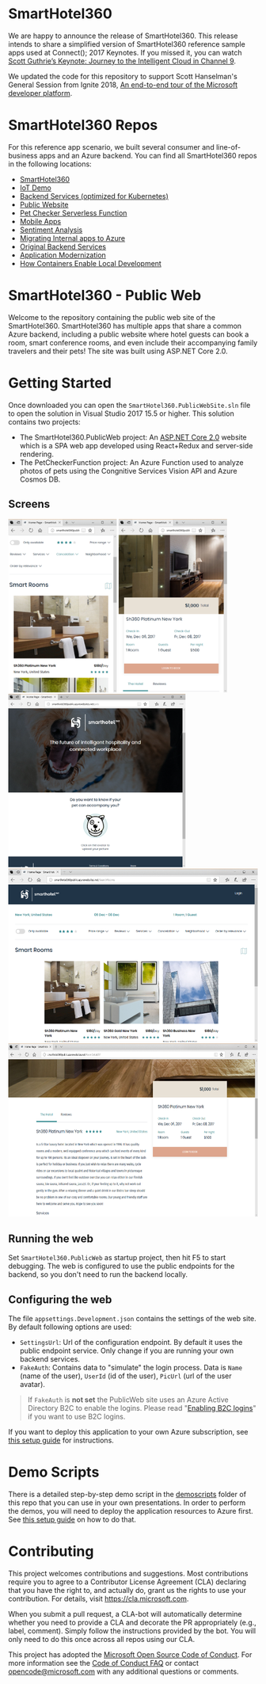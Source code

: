# SmartHotel360

We are happy to announce the release of SmartHotel360. This release intends to share a simplified version of SmartHotel360 reference sample apps used at Connect(); 2017 Keynotes. If you missed it, you can watch <a href="https://channel9.msdn.com/Events/Connect/2017/K100">Scott Guthrie’s Keynote: Journey to the Intelligent Cloud in Channel 9</a>.

We updated the code for this repository to support Scott Hanselman's General Session from Ignite 2018, [An end-to-end tour of the Microsoft developer platform](https://myignite.techcommunity.microsoft.com/sessions/66696#ignite-html-anchor). 

# SmartHotel360 Repos
For this reference app scenario, we built several consumer and line-of-business apps and an Azure backend. You can find all SmartHotel360 repos in the following locations:

* [SmartHotel360 ](https://github.com/Microsoft/SmartHotel360)
* [IoT Demo](https://github.com/Microsoft/SmartHotel360-IoT)
* [Backend Services (optimized for Kubernetes)](https://github.com/Microsoft/SmartHotel360-AKS-DevSpaces-Demo)
* [Public Website](https://github.com/Microsoft/SmartHotel360-public-web)
* [Pet Checker Serverless Function](https://github.com/Microsoft/SmartHotel360-PetCheckerFunction)
* [Mobile Apps](https://github.com/Microsoft/SmartHotel360-mobile-desktop-apps)
* [Sentiment Analysis](https://github.com/Microsoft/SmartHotel360-Sentiment-Analysis-App)
* [Migrating Internal apps to Azure](https://github.com/Microsoft/SmartHotel360-internal-booking-apps)
* [Original Backend Services](https://github.com/Microsoft/SmartHotel360-Azure-backend)
* [Application Modernization](https://github.com/Microsoft/SmartHotel360-AppModernization)
* [How Containers Enable Local Development](https://github.com/microsoft/SmartHotel360-ContainersForLocalDev)

# SmartHotel360 - Public Web 
Welcome to the repository containing the public web site of the SmartHotel360. SmartHotel360 has multiple apps that share a common Azure backend, including a public website where hotel guests can book a room, smart conference rooms, and even include their accompanying family travelers and their pets! The site was built using ASP.NET Core 2.0. 

# Getting Started

Once downloaded you can open the `SmartHotel360.PublicWebSite.sln` file to open the solution in Visual Studio 2017 15.5 or higher. This solution contains two projects:

* The SmartHotel360.PublicWeb project: An [ASP.NET Core 2.0](www.dot.net) website which is a SPA web app developed using React+Redux and server-side rendering.
* The PetCheckerFunction project: An Azure Function used to analyze photos of pets using the Congnitive Services Vision API and Azure Cosmos DB.

## Screens
<img src="./doc/screen2.png" Height="350" />
<img src="./doc/screen4.png" Height="350" />
<img src="./doc/screen3.png" Height="350" />
<img src="./doc/screen1.png" Height="350" />
<img src="./doc/screen5.png" Height="350" />

## Running the web

Set `SmartHotel360.PublicWeb` as startup project, then hit F5 to start debugging. The web is configured to use the public endpoints for the backend, so you don't need to run the backend locally. 

## Configuring the web

The file `appsettings.Development.json` contains the settings of the web site. By default following options are used:

* `SettingsUrl`: Url of the configuration endpoint. By default it uses the public endpoint service. Only change if you are running your own backend services.
* `FakeAuth`: Contains data to "simulate" the login process. Data is `Name` (name of the user), `UserId` (id of the user), `PicUrl` (url of the user avatar).

> If `FakeAuth` is **not set** the PublicWeb site uses an Azure Active Directory B2C to enable the logins. Please read "[Enabling B2C logins](./doc/b2c.md)" if you want to use B2C logins.

If you want to deploy this application to your own Azure subscription, see [this setup guide](./doc/demo-setup.md) for instructions. 

# Demo Scripts
There is a detailed step-by-step demo script in the [demoscripts](./demoscripts/) folder of this repo that you can use in your own presentations. In order to perform the demos, you will need to deploy the application resources to Azure first. See [this setup guide](./doc/demo-setup.md) on how to do that. 

# Contributing

This project welcomes contributions and suggestions.  Most contributions require you to agree to a
Contributor License Agreement (CLA) declaring that you have the right to, and actually do, grant us
the rights to use your contribution. For details, visit https://cla.microsoft.com.

When you submit a pull request, a CLA-bot will automatically determine whether you need to provide
a CLA and decorate the PR appropriately (e.g., label, comment). Simply follow the instructions
provided by the bot. You will only need to do this once across all repos using our CLA.

This project has adopted the [Microsoft Open Source Code of Conduct](https://opensource.microsoft.com/codeofconduct/).
For more information see the [Code of Conduct FAQ](https://opensource.microsoft.com/codeofconduct/faq/) or
contact [opencode@microsoft.com](mailto:opencode@microsoft.com) with any additional questions or comments.
